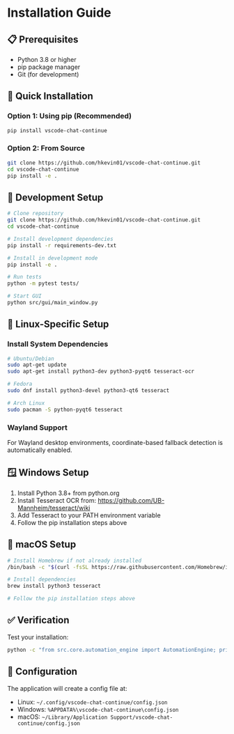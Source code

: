 # Installation Guide

## 📋 Prerequisites

- Python 3.8 or higher
- pip package manager
- Git (for development)

## 🚀 Quick Installation

### Option 1: Using pip (Recommended)
```bash
pip install vscode-chat-continue
```

### Option 2: From Source
```bash
git clone https://github.com/hkevin01/vscode-chat-continue.git
cd vscode-chat-continue
pip install -e .
```

## 🔧 Development Setup

```bash
# Clone repository
git clone https://github.com/hkevin01/vscode-chat-continue.git
cd vscode-chat-continue

# Install development dependencies
pip install -r requirements-dev.txt

# Install in development mode
pip install -e .

# Run tests
python -m pytest tests/

# Start GUI
python src/gui/main_window.py
```

## 🐧 Linux-Specific Setup

### Install System Dependencies
```bash
# Ubuntu/Debian
sudo apt-get update
sudo apt-get install python3-dev python3-pyqt6 tesseract-ocr

# Fedora
sudo dnf install python3-devel python3-qt6 tesseract

# Arch Linux
sudo pacman -S python-pyqt6 tesseract
```

### Wayland Support
For Wayland desktop environments, coordinate-based fallback detection is automatically enabled.

## 🪟 Windows Setup

1. Install Python 3.8+ from python.org
2. Install Tesseract OCR from: https://github.com/UB-Mannheim/tesseract/wiki
3. Add Tesseract to your PATH environment variable
4. Follow the pip installation steps above

## 🍎 macOS Setup

```bash
# Install Homebrew if not already installed
/bin/bash -c "$(curl -fsSL https://raw.githubusercontent.com/Homebrew/install/HEAD/install.sh)"

# Install dependencies
brew install python3 tesseract

# Follow the pip installation steps above
```

## ✅ Verification

Test your installation:
```bash
python -c "from src.core.automation_engine import AutomationEngine; print('✅ Installation successful!')"
```

## 🔧 Configuration

The application will create a config file at:
- Linux: `~/.config/vscode-chat-continue/config.json`
- Windows: `%APPDATA%\vscode-chat-continue\config.json`
- macOS: `~/Library/Application Support/vscode-chat-continue/config.json`
